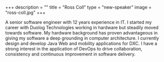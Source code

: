 +++
description = ""
title = "Ross Coll"
type = "new-speaker"
image = "ross-coll.jpg"
+++
<p>A senior software engineer with 12 years experience in IT.  I started my career with Duolog Technologies working in hardware but steadily moved towards software.  My hardware background has proven advantageous in giving my software a deep grounding in computer architecture.  I currently design and develop Java Web and mobility applications for DXC.  I have a strong interest in the application of DevOps to drive collaboration, consistency and continuous improvement in software delivery.<p>